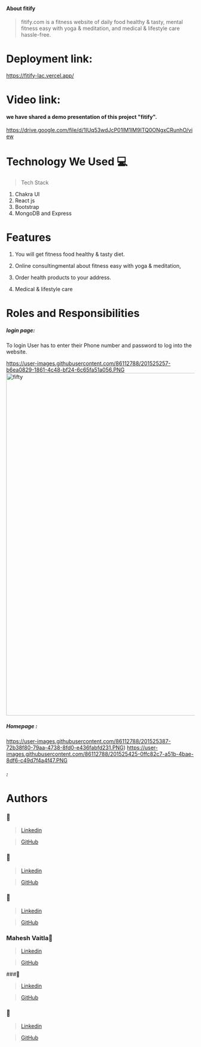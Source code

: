 
# 
#### About fitify
>  fitify.com is a fitness website of daily food healthy & tasty, mental fitness easy with yoga & meditation, and medical & lifestyle care hassle-free.


# Deployment link:
https://fitify-lac.vercel.app/
 

# Video link:
 #### we have shared a demo presentation of this project "fitify".
https://drive.google.com/file/d/1IUq53wdJcP01lM1IM9ITQ0ONgxCRunhO/view

# Technology We Used :computer:
> Tech Stack
1. Chakra UI 
2. React js
3. Bootstrap
4. MongoDB and Express

# Features
1. You will get fitness food healthy & tasty diet.

2. Online consultingmental about fitness easy with yoga & meditation,

3. Order health products to your address.

4. Medical & lifestyle care 


# Roles and Responsibilities


##### login page:
To login User has to enter their Phone number and password to log into the website.

https://user-images.githubusercontent.com/86112788/201525257-b6ea0829-1861-4c48-bf24-6c65fa51a056.PNG
<img width="913" alt="fifty" src="https://user-images.githubusercontent.com/86112788/201525257-b6ea0829-1861-4c48-bf24-6c65fa51a056.PNG">

##### Homepage : 
https://user-images.githubusercontent.com/86112788/201525387-72b38f80-79aa-4738-8fd0-e436fabfd231.PNG)
https://user-images.githubusercontent.com/86112788/201525425-0ffc82c7-a51b-4bae-8df6-c49d7f4a4f47.PNG
##### : 




# Authors

###  :girl:
>  [Linkedin]() 
    
>  [GitHub]()

### :boy:
>  [Linkedin]()

>  [GitHub](/)

### :boy:
>  [Linkedin]()

>  [GitHub]()

### Mahesh Vaitla:boy:
>  [Linkedin]()

>  [GitHub]()

###:boy:
>  [Linkedin]()

>  [GitHub]()

### :boy:
>  [Linkedin]()

>  [GitHub]()





